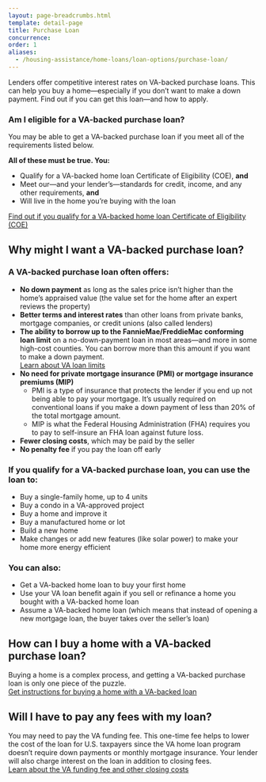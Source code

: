 ```yaml
---
layout: page-breadcrumbs.html
template: detail-page
title: Purchase Loan
concurrence: 
order: 1
aliases:
  - /housing-assistance/home-loans/loan-options/purchase-loan/
---
```


<div class="va-introtext">

Lenders offer competitive interest rates on VA-backed purchase loans. This can help you buy a home—especially if you don’t want to make a down payment. Find out if you can get this loan—and how to apply. 

</div>

<div class="feature">

### Am I eligible for a VA-backed purchase loan?

You may be able to get a VA-backed purchase loan if you meet all of the requirements listed below.

**All of these must be true. You:**
-	Qualify for a VA-backed home loan Certificate of Eligibility (COE), **and**
-	Meet our—and your lender’s—standards for credit, income, and any other requirements, **and**
-	Will live in the home you’re buying with the loan

[Find out if you qualify for a VA-backed home loan Certificate of Eligibility (COE)](/housing-assistance/home-loans/eligibility/)
</div>

## Why might I want a VA-backed purchase loan?

### A VA-backed purchase loan often offers:

- **No down payment** as long as the sales price isn’t higher than the home’s appraised value (the value set for the home after an expert reviews the property)
- **Better terms and interest rates** than other loans from private banks, mortgage companies, or credit unions (also called lenders)
- **The ability to borrow up to the FannieMae/FreddieMac conforming loan limit** on a no-down-payment loan in most areas—and more in some high-cost counties. You can borrow more than this amount if you want to make a down payment. <br>
[Learn about VA loan limits](/housing-assistance/home-loans/loan-limits/)
- **No need for private mortgage insurance (PMI) or mortgage insurance premiums (MIP)**
  - PMI is a type of insurance that protects the lender if you end up not being able to pay your mortgage. It’s usually required on conventional loans if you make a down payment of less than 20% of the total mortgage amount.
  - MIP is what the Federal Housing Administration (FHA) requires you to pay to self-insure an FHA loan against future loss.
- **Fewer closing costs**, which may be paid by the seller
- **No penalty fee** if you pay the loan off early

### If you qualify for a VA-backed purchase loan, you can use the loan to:

-	Buy a single-family home, up to 4 units
- Buy a condo in a VA-approved project
-	Buy a home and improve it
-	Buy a manufactured home or lot
-	Build a new home
-	Make changes or add new features (like solar power) to make your home more energy efficient

### You can also:

- Get a VA-backed home loan to buy your first home
- Use your VA loan benefit again if you sell or refinance a home you bought with a VA-backed home loan
- Assume a VA-backed home loan (which means that instead of opening a new mortgage loan, the buyer takes over the seller’s loan)

## How can I buy a home with a VA-backed purchase loan?

Buying a home is a complex process, and getting a VA-backed purchase loan is only one piece of the puzzle. <br>
[Get instructions for buying a home with a VA-backed loan](/housing-assistance/home-loans/home-buying-process/)

## Will I have to pay any fees with my loan?

You may need to pay the VA funding fee. This one-time fee helps to lower the cost of the loan for U.S. taxpayers since the VA home loan program doesn’t require down payments or monthly mortgage insurance. Your lender will also charge interest on the loan in addition to closing fees. <br>
[Learn about the VA funding fee and other closing costs](/housing-assistance/home-loans/funding-fee-and-closing-costs/)
